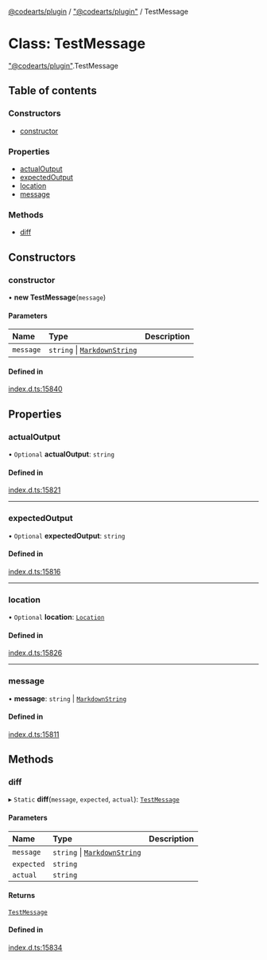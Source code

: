 [@codearts/plugin](../README.md) / ["@codearts/plugin"](../modules/_codearts_plugin_.md) / TestMessage

# Class: TestMessage

["@codearts/plugin"](../modules/_codearts_plugin_.md).TestMessage

## Table of contents

### Constructors

- [constructor](codearts_plugin_.TestMessage.md#constructor)

### Properties

- [actualOutput](codearts_plugin_.TestMessage.md#actualoutput)
- [expectedOutput](codearts_plugin_.TestMessage.md#expectedoutput)
- [location](codearts_plugin_.TestMessage.md#location)
- [message](codearts_plugin_.TestMessage.md#message)

### Methods

- [diff](codearts_plugin_.TestMessage.md#diff)

## Constructors

### constructor

• **new TestMessage**(`message`)

#### Parameters

| Name | Type | Description |
| :------ | :------ | :------ |
| `message` | `string` \| [`MarkdownString`](codearts_plugin_.MarkdownString.md) |  |

#### Defined in

[index.d.ts:15840](https://github.com/huaweicloud/cloudide-plugin-api/blob/3b0eee8/index.d.ts#L15840)

## Properties

### actualOutput

• `Optional` **actualOutput**: `string`

#### Defined in

[index.d.ts:15821](https://github.com/huaweicloud/cloudide-plugin-api/blob/3b0eee8/index.d.ts#L15821)

___

### expectedOutput

• `Optional` **expectedOutput**: `string`

#### Defined in

[index.d.ts:15816](https://github.com/huaweicloud/cloudide-plugin-api/blob/3b0eee8/index.d.ts#L15816)

___

### location

• `Optional` **location**: [`Location`](codearts_plugin_.Location.md)

#### Defined in

[index.d.ts:15826](https://github.com/huaweicloud/cloudide-plugin-api/blob/3b0eee8/index.d.ts#L15826)

___

### message

• **message**: `string` \| [`MarkdownString`](codearts_plugin_.MarkdownString.md)

#### Defined in

[index.d.ts:15811](https://github.com/huaweicloud/cloudide-plugin-api/blob/3b0eee8/index.d.ts#L15811)

## Methods

### diff

▸ `Static` **diff**(`message`, `expected`, `actual`): [`TestMessage`](codearts_plugin_.TestMessage.md)

#### Parameters

| Name | Type | Description |
| :------ | :------ | :------ |
| `message` | `string` \| [`MarkdownString`](codearts_plugin_.MarkdownString.md) |  |
| `expected` | `string` |  |
| `actual` | `string` |  |

#### Returns

[`TestMessage`](codearts_plugin_.TestMessage.md)

#### Defined in

[index.d.ts:15834](https://github.com/huaweicloud/cloudide-plugin-api/blob/3b0eee8/index.d.ts#L15834)
